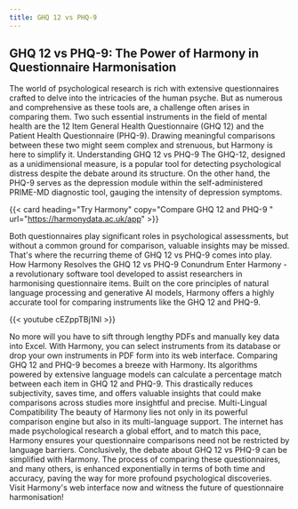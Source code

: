```yaml
---
title: GHQ 12 vs PHQ-9
---
```


## GHQ 12 vs PHQ-9: The Power of Harmony in Questionnaire Harmonisation

The world of psychological research is rich with extensive questionnaires crafted to delve into the intricacies of the human psyche. But as numerous and comprehensive as these tools are, a challenge often arises in comparing them. Two such essential instruments in the field of mental health are the 12 Item General Health Questionnaire (GHQ 12) and the Patient Health Questionnaire (PHQ-9). Drawing meaningful comparisons between these two might seem complex and strenuous, but Harmony is here to simplify it. Understanding GHQ 12 vs PHQ-9 The GHQ-12, designed as a unidimensional measure, is a popular tool for detecting psychological distress despite the debate around its structure. On the other hand, the PHQ-9 serves as the depression module within the self-administered PRIME-MD diagnostic tool, gauging the intensity of depression symptoms.

{{< card heading="Try Harmony" copy="Compare GHQ 12 and PHQ-9 " url="https://harmonydata.ac.uk/app" >}}



Both questionnaires play significant roles in psychological assessments, but without a common ground for comparison, valuable insights may be missed. That's where the recurring theme of GHQ 12 vs PHQ-9 comes into play. How Harmony Resolves the GHQ 12 vs PHQ-9 Conundrum Enter Harmony - a revolutionary software tool developed to assist researchers in harmonising questionnaire items. Built on the core principles of natural language processing and generative AI models, Harmony offers a highly accurate tool for comparing instruments like the GHQ 12 and PHQ-9.



{{< youtube cEZppTBj1NI >}}


No more will you have to sift through lengthy PDFs and manually key data into Excel. With Harmony, you can select instruments from its database or drop your own instruments in PDF form into its web interface. Comparing GHQ 12 and PHQ-9 becomes a breeze with Harmony. Its algorithms powered by extensive language models can calculate a percentage match between each item in GHQ 12 and PHQ-9. This drastically reduces subjectivity, saves time, and offers valuable insights that could make comparisons across studies more insightful and precise. Multi-Lingual Compatibility The beauty of Harmony lies not only in its powerful comparison engine but also in its multi-language support. The internet has made psychological research a global effort, and to match this pace, Harmony ensures your questionnaire comparisons need not be restricted by language barriers. Conclusively, the debate about GHQ 12 vs PHQ-9 can be simplified with Harmony. The process of comparing these questionnaires, and many others, is enhanced exponentially in terms of both time and accuracy, paving the way for more profound psychological discoveries. Visit Harmony's web interface now and witness the future of questionnaire harmonisation!


